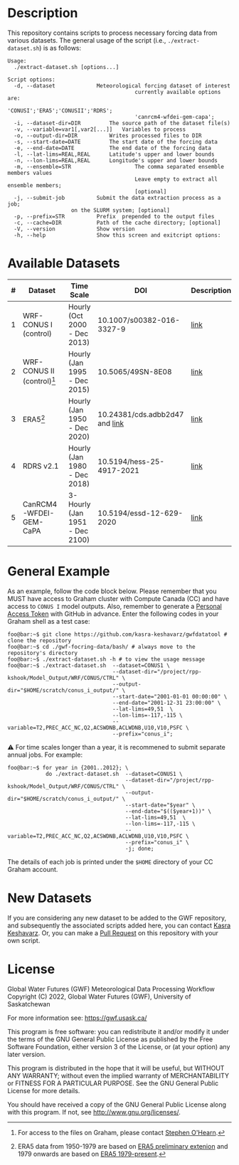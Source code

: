 # Description
This repository contains scripts to process necessary forcing data from various datasets. The general usage of the script (i.e., `./extract-dataset.sh`) is as follows:

```console
Usage:
  ./extract-dataset.sh [options...]

Script options:
  -d, --dataset				Meteorological forcing dataset of interest
                                        currently available options are:
                                        'CONUSI';'ERA5';'CONUSII';'RDRS';
                                        'canrcm4-wfdei-gem-capa';
  -i, --dataset-dir=DIR			The source path of the dataset file(s)
  -v, --variable=var1[,var2[...]]	Variables to process
  -o, --output-dir=DIR			Writes processed files to DIR
  -s, --start-date=DATE			The start date of the forcing data
  -e, --end-date=DATE			The end date of the forcing data
  -l, --lat-lims=REAL,REAL		Latitude's upper and lower bounds
  -n, --lon-lims=REAL,REAL		Longitude's upper and lower bounds
  -m, --ensemble=STR                    The comma separated ensemble members values
                                        Leave empty to extract all ensemble members;
                                        [optional]
  -j, --submit-job			Submit the data extraction process as a job;
					on the SLURM system; [optional]
  -p, --prefix=STR			Prefix  prepended to the output files
  -c, --cache=DIR			Path of the cache directory; [optional]
  -V, --version				Show version
  -h, --help				Show this screen and exitcript options:
```
# Available Datasets
|#|Dataset                   |Time Scale                      |DOI                      |Description          |
|-|--------------------------|--------------------------------|-------------------------|---------------------|
|1|WRF-CONUS I (control)     |Hourly (Oct 2000 - Dec 2013)    |10.1007/s00382-016-3327-9|[link](conus_i)      |
|2|WRF-CONUS II (control)[^1]|Hourly (Jan 1995 - Dec 2015)    |10.5065/49SN-8E08        |[link](conus_ii)     |
|3|ERA5[^2]                  |Hourly (Jan 1950 - Dec 2020)    |10.24381/cds.adbb2d47 and [link](https://cds.climate.copernicus.eu/cdsapp#!/dataset/reanalysis-era5-single-levels-preliminary-back-extension?tab=overview)|[link](era5)|
|4|RDRS v2.1                 |Hourly (Jan 1980 - Dec 2018)    |10.5194/hess-25-4917-2021|[link](rdrs)         |
|5|CanRCM4-WFDEI-GEM-CaPA    |3-Hourly (Jan 1951 - Dec 2100)  |10.5194/essd-12-629-2020 |[link](canrcm4_wfdei_gem_capa)|


[^1]: For access to the files on Graham, please contact [Stephen O'Hearn](mailto:sdo124@mail.usask.ca).
[^2]: ERA5 data from 1950-1979 are based on [ERA5 preliminary extenion](https://cds.climate.copernicus.eu/cdsapp#!/dataset/reanalysis-era5-single-levels-preliminary-back-extension?tab=overview) and 1979 onwards are based on [ERA5 1979-present](https://doi.org/10.24381/cds.adbb2d47). 

# General Example 
As an example, follow the code block below. Please remember that you MUST have access to Graham cluster with Compute Canada (CC) and have access to `CONUS I` model outputs. Also, remember to generate a [Personal Access Token](https://docs.github.com/en/authentication/keeping-your-account-and-data-secure/creating-a-personal-access-token) with GitHub in advance. Enter the following codes in your Graham shell as a test case:

```console
foo@bar:~$ git clone https://github.com/kasra-keshavarz/gwfdatatool # clone the repository
foo@bar:~$ cd ./gwf-focring-data/bash/ # always move to the repository's directory
foo@bar:~$ ./extract-dataset.sh -h # to view the usage message
foo@bar:~$ ./extract-dataset.sh  --dataset=CONUS1 \
                                 --dataset-dir="/project/rpp-kshook/Model_Output/WRF/CONUS/CTRL" \
                                 --output-dir="$HOME/scratch/conus_i_output/" \
                                 --start-date="2001-01-01 00:00:00" \
                                 --end-date="2001-12-31 23:00:00" \
                                 --lat-lims=49,51  \
                                 --lon-lims=-117,-115 \
                                 --variable=T2,PREC_ACC_NC,Q2,ACSWDNB,ACLWDNB,U10,V10,PSFC \
                                 --prefix="conus_i";
```

:warning: For time scales longer than a year, it is recommened to submit separate annual jobs. For example:

```console
foo@bar:~$ for year in {2001..2012}; \
            do ./extract-dataset.sh  --dataset=CONUS1 \
                                     --dataset-dir="/project/rpp-kshook/Model_Output/WRF/CONUS/CTRL" \
                                     --output-dir="$HOME/scratch/conus_i_output/" \
                                     --start-date="$year" \
                                     --end-date="$(($year+1))" \
                                     --lat-lims=49,51  \
                                     --lon-lims=-117,-115 \
                                     --variable=T2,PREC_ACC_NC,Q2,ACSWDNB,ACLWDNB,U10,V10,PSFC \
                                     --prefix="conus_i" \
                                     -j; done;
```
The details of each job is printed under the `$HOME` directory of your CC Graham account.

# New Datasets
If you are considering any new dataset to be added to the GWF repository, and subsequently the associated scripts added here, you can contact [Kasra Keshavarz](mailto:kasra.keshavarz@usask.ca). Or, you can make a [Pull Request](https://docs.github.com/en/pull-requests/collaborating-with-pull-requests/proposing-changes-to-your-work-with-pull-requests/creating-a-pull-request) on this repository with your own script.

# License
Global Water Futures (GWF) Meteorological Data Processing Workflow<br>
Copyright (C) 2022, Global Water Futures (GWF), University of Saskatchewan

For more information see: https://gwf.usask.ca/

This program is free software: you can redistribute it and/or modify
it under the terms of the GNU General Public License as published by
the Free Software Foundation, either version 3 of the License, or
(at your option) any later version.

This program is distributed in the hope that it will be useful,
but WITHOUT ANY WARRANTY; without even the implied warranty of
MERCHANTABILITY or FITNESS FOR A PARTICULAR PURPOSE.  See the
GNU General Public License for more details.

You should have received a copy of the GNU General Public License
along with this program.  If not, see <http://www.gnu.org/licenses/>.

